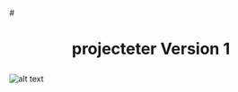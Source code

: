 #<h1><p align="center"><b> projecteter Version 1</b> </p></h1>
![alt text](https://user-images.githubusercontent.com/67746988/86470627-14085800-bd3c-11ea-96c8-768a80f8514c.jpg)

